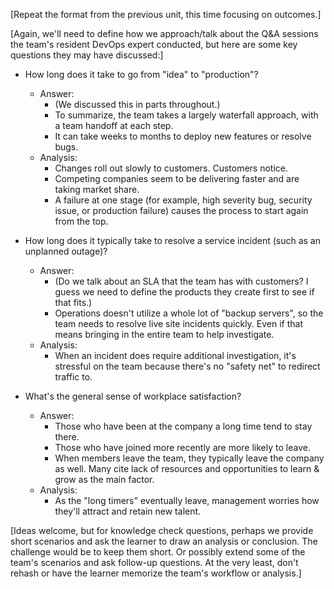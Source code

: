 [Repeat the format from the previous unit, this time focusing on outcomes.]

[Again, we'll need to define how we approach/talk about the Q&A sessions the team's resident DevOps expert conducted, but here are some key questions they may have discussed:]

* How long does it take to go from "idea" to "production"?
  * Answer:
    * (We discussed this in parts throughout.)
    * To summarize, the team takes a largely waterfall approach, with a team handoff at each step.
    * It can take weeks to months to deploy new features or resolve bugs.
  * Analysis:
    * Changes roll out slowly to customers. Customers notice.
    * Competing companies seem to be delivering faster and are taking market share.
    * A failure at one stage (for example, high severity bug, security issue, or production failure) causes the process to start again from the top.

* How long does it typically take to resolve a service incident (such as an unplanned outage)?
  * Answer:
    * (Do we talk about an SLA that the team has with customers? I guess we need to define the products they create first to see if that fits.)
    * Operations doesn't utilize a whole lot of "backup servers", so the team needs to resolve live site incidents quickly. Even if that means bringing in the entire team to help investigate.
  * Analysis:
    * When an incident does require additional investigation, it's stressful on the team because there's no "safety net" to redirect traffic to.

* What's the general sense of workplace satisfaction?
  * Answer:
    * Those who have been at the company a long time tend to stay there.
    * Those who have joined more recently are more likely to leave.
    * When members leave the team, they typically leave the company as well. Many cite lack of resources and opportunities to learn & grow as the main factor.
  * Analysis:
    * As the "long timers" eventually leave, management worries how they'll attract and retain new talent.

[Ideas welcome, but for knowledge check questions, perhaps we provide short scenarios and ask the learner to draw an analysis or conclusion. The challenge would be to keep them short. Or possibly extend some of the team's scenarios and ask follow-up questions. At the very least, don't rehash or have the learner memorize the team's workflow or analysis.]
